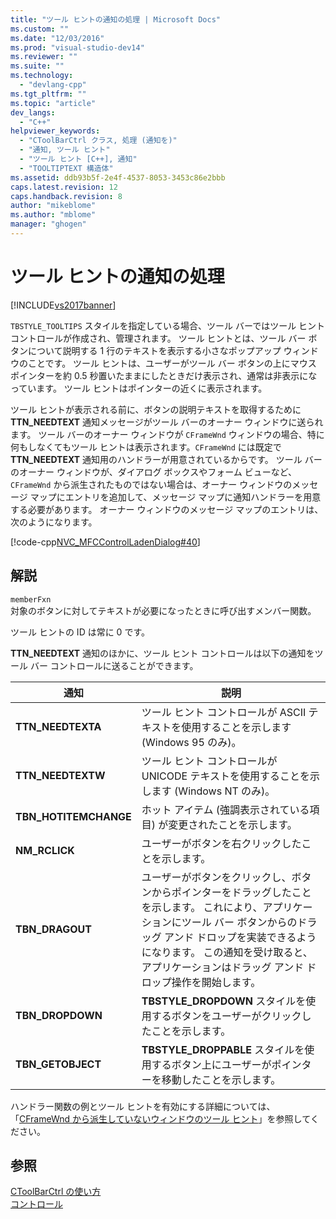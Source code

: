 ```yaml
---
title: "ツール ヒントの通知の処理 | Microsoft Docs"
ms.custom: ""
ms.date: "12/03/2016"
ms.prod: "visual-studio-dev14"
ms.reviewer: ""
ms.suite: ""
ms.technology: 
  - "devlang-cpp"
ms.tgt_pltfrm: ""
ms.topic: "article"
dev_langs: 
  - "C++"
helpviewer_keywords: 
  - "CToolBarCtrl クラス, 処理 (通知を)"
  - "通知, ツール ヒント"
  - "ツール ヒント [C++], 通知"
  - "TOOLTIPTEXT 構造体"
ms.assetid: ddb93b5f-2e4f-4537-8053-3453c86e2bbb
caps.latest.revision: 12
caps.handback.revision: 8
author: "mikeblome"
ms.author: "mblome"
manager: "ghogen"
---
```

# ツール ヒントの通知の処理
[!INCLUDE[vs2017banner](../assembler/inline/includes/vs2017banner.md)]

`TBSTYLE_TOOLTIPS` スタイルを指定している場合、ツール バーではツール ヒント コントロールが作成され、管理されます。  ツール ヒントとは、ツール バー ボタンについて説明する 1 行のテキストを表示する小さなポップアップ ウィンドウのことです。  ツール ヒントは、ユーザーがツール バー ボタンの上にマウス ポインターを約 0.5 秒置いたままにしたときだけ表示され、通常は非表示になっています。  ツール ヒントはポインターの近くに表示されます。  
  
 ツール ヒントが表示される前に、ボタンの説明テキストを取得するために **TTN\_NEEDTEXT** 通知メッセージがツール バーのオーナー ウィンドウに送られます。  ツール バーのオーナー ウィンドウが `CFrameWnd` ウィンドウの場合、特に何もしなくてもツール ヒントは表示されます。`CFrameWnd` には既定で **TTN\_NEEDTEXT** 通知用のハンドラーが用意されているからです。  ツール バーのオーナー ウィンドウが、ダイアログ ボックスやフォーム ビューなど、`CFrameWnd` から派生されたものではない場合は、オーナー ウィンドウのメッセージ マップにエントリを追加して、メッセージ マップに通知ハンドラーを用意する必要があります。  オーナー ウィンドウのメッセージ マップのエントリは、次のようになります。  
  
 [!code-cpp[NVC_MFCControlLadenDialog#40](../mfc/codesnippet/CPP/handling-tool-tip-notifications_1.cpp)]  
  
## 解説  
 `memberFxn`  
 対象のボタンに対してテキストが必要になったときに呼び出すメンバー関数。  
  
 ツール ヒントの ID は常に 0 です。  
  
 **TTN\_NEEDTEXT** 通知のほかに、ツール ヒント コントロールは以下の通知をツール バー コントロールに送ることができます。  
  
|通知|説明|  
|--------|--------|  
|**TTN\_NEEDTEXTA**|ツール ヒント コントロールが ASCII テキストを使用することを示します \(Windows 95 のみ\)。|  
|**TTN\_NEEDTEXTW**|ツール ヒント コントロールが UNICODE テキストを使用することを示します \(Windows NT のみ\)。|  
|**TBN\_HOTITEMCHANGE**|ホット アイテム \(強調表示されている項目\) が変更されたことを示します。|  
|**NM\_RCLICK**|ユーザーがボタンを右クリックしたことを示します。|  
|**TBN\_DRAGOUT**|ユーザーがボタンをクリックし、ボタンからポインターをドラッグしたことを示します。  これにより、アプリケーションにツール バー ボタンからのドラッグ アンド ドロップを実装できるようになります。  この通知を受け取ると、アプリケーションはドラッグ アンド ドロップ操作を開始します。|  
|**TBN\_DROPDOWN**|**TBSTYLE\_DROPDOWN** スタイルを使用するボタンをユーザーがクリックしたことを示します。|  
|**TBN\_GETOBJECT**|**TBSTYLE\_DROPPABLE** スタイルを使用するボタン上にユーザーがポインターを移動したことを示します。|  
  
 ハンドラー関数の例とツール ヒントを有効にする詳細については、「[CFrameWnd から派生していないウィンドウのツール ヒント](../mfc/tool-tips-in-windows-not-derived-from-cframewnd.md)」を参照してください。  
  
## 参照  
 [CToolBarCtrl の使い方](../mfc/using-ctoolbarctrl.md)   
 [コントロール](../mfc/controls-mfc.md)